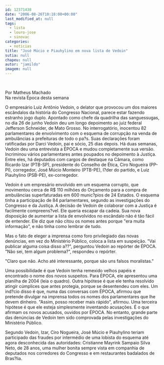 ```yaml
---
id: 12371438
date: "2006-08-26T10:18:00+00:00"
last_modified_at: null
tags:
  - lista
  - louro-jose
  - sinovac
categories:
  - noticias
title: "José Múcio e Piauhylino em nova lista de Vedoin"
sutia: null
chapeu: null
autor: "jamildo"
imagem: null
---
```

<p>&nbsp;</p>
<p>Por Matheus Machado<br />Na revista &Eacute;poca desta semana</p>
<p>O empres&aacute;rio Luiz Ant&ocirc;nio Vedoin, o delator que provocou um dos maiores esc&acirc;ndalos da hist&oacute;ria do Congresso Nacional, parece estar fazendo estranho jogo duplo. Apontado como chefe da quadrilha das sanguessugas, no dia 26 de junho Vedoin deu um longo depoimento ao juiz federal Jefferson Schneider, de Mato Grosso. No interrogat&oacute;rio, inocentou 82 parlamentares de envolvimento com o esquema de corrup&ccedil;&atilde;o na venda de ambul&acirc;ncias a prefeituras de todo o pa?s. Suas declara&ccedil;&otilde;es foram ratificadas por Darci Vedoin, pai e s&oacute;cio, 25 dias depois. H&aacute; duas semanas, Vedoin deu uma entrevista a &Eacute;POCA e mudou completamente sua vers&atilde;o. Incriminou v&aacute;rios parlamentares antes poupados no depoimento &agrave; Justi&ccedil;a. Entre eles, h&aacute; deputados com cargos de destaque na C&acirc;mara, como Ricardo Izar (PTB-SP), presidente do Conselho de &Eacute;tica, Ciro Nogueira (PP-PI), corregedor, Jos&eacute; M&uacute;cio Monteiro (PTB-PE), l?der do partido, e Luiz Piauhylino (PSB-PE), ex-corregedor.</p>
<p>Vedoin &eacute; um empres&aacute;rio envolvido em um esquema corrupto, que movimentou cerca de R$ 110 milh&otilde;es do Or&ccedil;amento para a compra de ambul&acirc;ncias superfaturadas em 600 munic?pios de 24 Estados. O esquema tinha a participa&ccedil;&atilde;o de 84 parlamentares, segundo as investiga&ccedil;&otilde;es do Congresso e da Justi&ccedil;a. A decis&atilde;o de Vedoin de colaborar com a Justi&ccedil;a &eacute; facilmente compreens?vel. Ele queria escapar da cadeia. Sua nova disposi&ccedil;&atilde;o de aumentar a lista de envolvidos no esc&acirc;ndalo n&atilde;o &eacute; t&atilde;o f&aacute;cil de entender. Ele diz que n&atilde;o citou os nomes antes porque "era muita informa&ccedil;&atilde;o", e n&atilde;o tinha como lembrar de tudo.</p>
<p>Mas o fato de eleger a imprensa como foro privilegiado das novas den&uacute;ncias, em vez do Minist&eacute;rio P&uacute;blico, coloca a lista em suspei&ccedil;&atilde;o. "Vai publicar alguma coisa disso a??", perguntou Vedoin ao rep&oacute;rter de &Eacute;POCA. "N&atilde;o sei, tem algum problema?", respondeu o rep&oacute;rter.</p>
<p>"Claro que n&atilde;o. Acho at&eacute; interessante, porque s&atilde;o uns falsos moralistas."</p>
<p>Uma possibilidade &eacute; que Vedoin tenha remexido velhos pap&eacute;is e encontrado o nome dos novos suspeitos. Para &Eacute;POCA, ele apresentou uma planilha de 2004 (leia o quadro). Outra hip&oacute;tese &eacute; que ele tenha resolvido atingir c&uacute;mplices que antes protegia, porque se desentendeu com eles. Um ind?cio disso &eacute; que, numa das conversas com &Eacute;POCA, afirmou que pretende divulgar na imprensa todos os nomes dos parlamentares que lhe devem dinheiro. "Assim, posso receber mais r&aacute;pido", afirmou. Uma terceira hip&oacute;tese &eacute; que ele esteja simplesmente inventando acusa&ccedil;&otilde;es. &Eacute; o que afirmam os novos acusados, ouvidos por &Eacute;POCA. No entanto, grande parte das den&uacute;ncias de Vedoin tem sido comprovada pelas investiga&ccedil;&otilde;es do Minist&eacute;rio P&uacute;blico.</p>
<p>Segundo Vedoin, Izar, Ciro Nogueira, Jos&eacute; M&uacute;cio e Piauhylino teriam participado das fraudes por interm&eacute;dio de uma lobista do esquema at&eacute; agora desconhecida das autoridades: Cristianne Mayrink Sampaio Silva Neto, de 28 anos, uma mulher bonita sempre vista em companhia de deputados nos corredores do Congresso e em restaurantes badalados de Bras?lia.</p>
